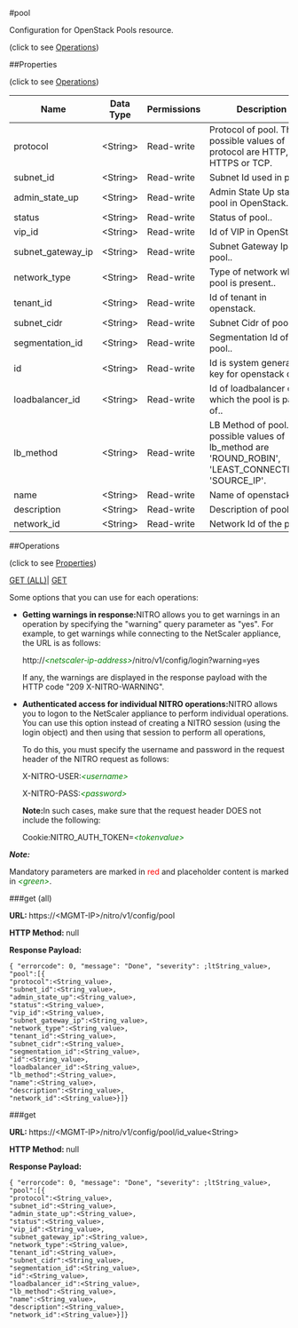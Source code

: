 #pool



Configuration for OpenStack Pools resource.

<span>(click to see [Operations](#operations))</span>



##Properties 

<span>(click to see [Operations](#operations))</span>





<table><thead><tr><th>Name</th><th>Data Type</th><th>Permissions</th><th>Description</th></tr></thead><tbody><tr><td>protocol</td><td>&lt;String></td><td>Read-write</td><td>Protocol of pool. The possible values of protocol are HTTP, HTTPS or TCP.</td></tr><tr><td>subnet_id</td><td>&lt;String></td><td>Read-write</td><td>Subnet Id used in pool..</td></tr><tr><td>admin_state_up</td><td>&lt;String></td><td>Read-write</td><td>Admin State Up status of pool in OpenStack..</td></tr><tr><td>status</td><td>&lt;String></td><td>Read-write</td><td>Status of pool..</td></tr><tr><td>vip_id</td><td>&lt;String></td><td>Read-write</td><td>Id of VIP in OpenStack.</td></tr><tr><td>subnet_gateway_ip</td><td>&lt;String></td><td>Read-write</td><td>Subnet Gateway Ip of pool..</td></tr><tr><td>network_type</td><td>&lt;String></td><td>Read-write</td><td>Type of network where pool is present..</td></tr><tr><td>tenant_id</td><td>&lt;String></td><td>Read-write</td><td>Id of tenant in openstack.</td></tr><tr><td>subnet_cidr</td><td>&lt;String></td><td>Read-write</td><td>Subnet Cidr of pool..</td></tr><tr><td>segmentation_id</td><td>&lt;String></td><td>Read-write</td><td>Segmentation Id of pool..</td></tr><tr><td>id</td><td>&lt;String></td><td>Read-write</td><td>Id is system generated key for openstack cloud.</td></tr><tr><td>loadbalancer_id</td><td>&lt;String></td><td>Read-write</td><td>Id of loadbalancer of which the pool is part of..</td></tr><tr><td>lb_method</td><td>&lt;String></td><td>Read-write</td><td>LB Method of pool. The possible values of lb_method are 'ROUND_ROBIN', 'LEAST_CONNECTIONS', 'SOURCE_IP'.</td></tr><tr><td>name</td><td>&lt;String></td><td>Read-write</td><td>Name of openstack..</td></tr><tr><td>description</td><td>&lt;String></td><td>Read-write</td><td>Description of pool..</td></tr><tr><td>network_id</td><td>&lt;String></td><td>Read-write</td><td>Network Id of the pool..</td></tr></tbody></table>

##Operations 

<span>(click to see [Properties](#properties))</span>





[GET (ALL)](#get-all)| [GET](#get)





Some options that you can use for each operations:

<ul><li><p><b>Getting warnings in response:</b>NITRO allows you to get warnings in an operation by specifying the "warning" query parameter as "yes". For example, to get warnings while connecting to the NetScaler appliance, the URL is as follows:</p><p>http://<span style="color:green;font-style:italic;">&lt;netscaler-ip-address&gt;</span>/nitro/v1/config/login?warning=yes</p><p>If any, the warnings are displayed in the response payload with the HTTP code "209 X-NITRO-WARNING".</p></li><li><p><b>Authenticated access for individual NITRO operations:</b>NITRO allows you to logon to the NetScaler appliance to perform individual operations. You can use this option instead of creating a NITRO session (using the login object) and then using that session to perform all operations,</p><p>To do this, you must specify the username and password in the request header of the NITRO request as follows:</p><p>X-NITRO-USER:<span style="color:green;font-style:italic;">&lt;username&gt;</span></p><p>X-NITRO-PASS:<span style="color:green;font-style:italic;">&lt;password&gt;</span></p><p><b>Note:</b>In such cases, make sure that the request header DOES not include the following:</p><p>Cookie:NITRO_AUTH_TOKEN=<span style="color:green;font-style:italic;">&lt;tokenvalue&gt;</span></p></li></ul>







***Note:*** 

Mandatory parameters are marked in <span style="color:#FF0000;">red</span> and placeholder content is marked in <span style="color:green;font-style:italic">&lt;green&gt;</span>.



###get (all)







<b>URL: </b>https://&lt;MGMT-IP&gt;/nitro/v1/config/pool

<b>HTTP Method: </b>null

<b>Response Payload: </b>
```
{ "errorcode": 0, "message": "Done", "severity": ;ltString_value>, "pool":[{
"protocol":<String_value>,
"subnet_id":<String_value>,
"admin_state_up":<String_value>,
"status":<String_value>,
"vip_id":<String_value>,
"subnet_gateway_ip":<String_value>,
"network_type":<String_value>,
"tenant_id":<String_value>,
"subnet_cidr":<String_value>,
"segmentation_id":<String_value>,
"id":<String_value>,
"loadbalancer_id":<String_value>,
"lb_method":<String_value>,
"name":<String_value>,
"description":<String_value>,
"network_id":<String_value>}]}
```







###get







<b>URL: </b>https://&lt;MGMT-IP&gt;/nitro/v1/config/pool/id_value&lt;String&gt;

<b>HTTP Method: </b>null

<b>Response Payload: </b>
```
{ "errorcode": 0, "message": "Done", "severity": ;ltString_value>, "pool":[{
"protocol":<String_value>,
"subnet_id":<String_value>,
"admin_state_up":<String_value>,
"status":<String_value>,
"vip_id":<String_value>,
"subnet_gateway_ip":<String_value>,
"network_type":<String_value>,
"tenant_id":<String_value>,
"subnet_cidr":<String_value>,
"segmentation_id":<String_value>,
"id":<String_value>,
"loadbalancer_id":<String_value>,
"lb_method":<String_value>,
"name":<String_value>,
"description":<String_value>,
"network_id":<String_value>}]}
```








